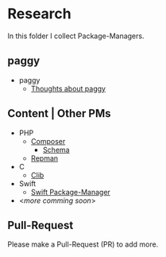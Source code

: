 # Research
In this folder I collect Package-Managers.

## paggy
- paggy
    - [Thoughts about paggy](Thoughts.md)

## Content | Other PMs
- PHP
    - [Composer](https://getcomposer.org)
        - [Schema](https://getcomposer.org/doc/04-schema.md)
    - [Repman](https://github.com/repman-io/repman)
- C
    - [Clib](https://github.com/clibs/clib)
- Swift
    - [Swift Package-Manager](https://github.com/apple/swift-package-manager)
- <*more comming soon*>

## Pull-Request
Please make a Pull-Request (PR) to add more.
